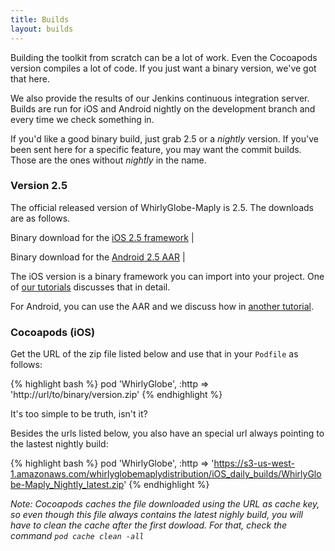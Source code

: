 ```yaml
---
title: Builds
layout: builds
---
```


Building the toolkit from scratch can be a lot of work.  Even the Cocoapods version compiles a lot of code.  If you just want a binary version, we've got that here.

We also provide the results of our Jenkins continuous integration server.  Builds are run for iOS and Android nightly on the development branch and every time we check something in.

If you'd like a good binary build, just grab 2.5 or a *nightly* version.  If you've been sent here for a specific feature, you may want the commit builds.  Those are the ones without *nightly* in the name.

### Version 2.5

The official released version of WhirlyGlobe-Maply is 2.5.  The downloads are as follows.

Binary download for the [iOS 2.5 framework](https://s3-us-west-1.amazonaws.com/whirlyglobemaplydistribution/WhirlyGlobe-Maply_Distribution_2_5.zip) |

Binary download for the [Android 2.5 AAR](https://s3-us-west-1.amazonaws.com/whirlyglobemaplydistribution/WhirlyGlobe-Maply_Distribution_2_5.aar) |

The iOS version is a binary framework you can import into your project.  One of [our tutorials](https://mousebird.github.io/WhirlyGlobe/tutorial/ios/building_from_binary.html/) discusses that in detail.

For Android, you can use the AAR and we discuss how in [another tutorial](https://mousebird.github.io/WhirlyGlobe/tutorial/android/building-from-nightly.html).

### Cocoapods (iOS)

Get the URL of the zip file listed below and use that in your `Podfile` as follows:

{% highlight bash %}
pod 'WhirlyGlobe', :http => 'http://url/to/binary/version.zip'
{% endhighlight %}

It's too simple to be truth, isn't it?

Besides the urls listed below, you also have an special url always pointing to the lastest nightly build:

{% highlight bash %}
pod 'WhirlyGlobe', :http => 'https://s3-us-west-1.amazonaws.com/whirlyglobemaplydistribution/iOS_daily_builds/WhirlyGlobe-Maply_Nightly_latest.zip'
{% endhighlight %}

_Note: Cocoapods caches the file downloaded using the URL as cache key, so even though this file always contains the latest nighly build, you will have to clean the cache after the first dowload. For that, check the command `pod cache clean -all`_
